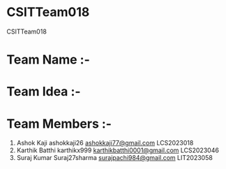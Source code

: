 # CSITTeam018
CSITTeam018

# Team Name :-  

# Team Idea :- 

# Team Members :- 
1. Ashok Kaji        ashokkaji26    ashokkaji77@gmail.com        LCS2023018
2. Karthik Batthi    karthikx999    karthikbatthi0001@gmail.com  LCS2023046
3. Suraj Kumar       Suraj27sharma  surajpachi984@gmail.com      LIT2023058
